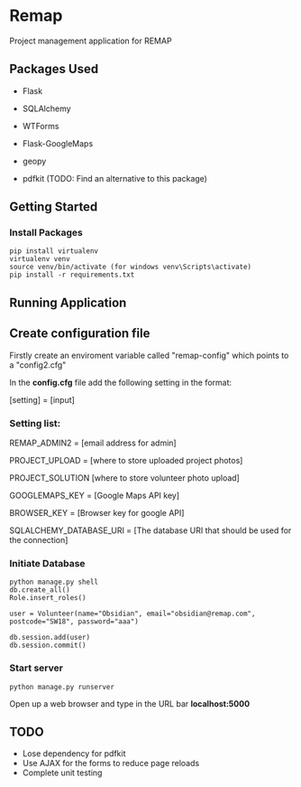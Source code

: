 # Remap

Project management application for REMAP

## Packages Used

* Flask
* SQLAlchemy
* WTForms

* Flask-GoogleMaps
* geopy

* pdfkit (TODO: Find an alternative to this package)

## Getting Started

### Install Packages

```
pip install virtualenv
virtualenv venv
source venv/bin/activate (for windows venv\Scripts\activate)
pip install -r requirements.txt
```

## Running Application

## Create configuration file

Firstly create an enviroment variable called "remap-config" which points to a "config2.cfg"

In the **config.cfg** file add the following setting in the format:

[setting] = [input]

### Setting list:

REMAP_ADMIN2 = [email address for admin]

PROJECT_UPLOAD = [where to store uploaded project photos]

PROJECT_SOLUTION [where to store volunteer photo upload]

GOOGLEMAPS_KEY = [Google Maps API key]

BROWSER_KEY = [Browser key for google API]

SQLALCHEMY_DATABASE_URI = [The database URI that should be used for the connection]

### Initiate Database

```
python manage.py shell
db.create_all()
Role.insert_roles()

user = Volunteer(name="Obsidian", email="obsidian@remap.com", postcode="SW18", password="aaa")

db.session.add(user)
db.session.commit()

```
### Start server

```
python manage.py runserver
```
Open up a web browser and type in the URL bar **localhost:5000**

## TODO

* Lose dependency for pdfkit
* Use AJAX for the forms to reduce page reloads
* Complete unit testing
